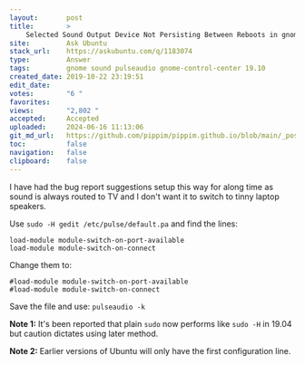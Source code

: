 ```yaml
---
layout:       post
title:        >
    Selected Sound Output Device Not Persisting Between Reboots in gnome-control-center
site:         Ask Ubuntu
stack_url:    https://askubuntu.com/q/1183074
type:         Answer
tags:         gnome sound pulseaudio gnome-control-center 19.10
created_date: 2019-10-22 23:19:51
edit_date:    
votes:        "6 "
favorites:    
views:        "2,802 "
accepted:     Accepted
uploaded:     2024-06-16 11:13:06
git_md_url:   https://github.com/pippim/pippim.github.io/blob/main/_posts/2019/2019-10-22-Selected-Sound-Output-Device-Not-Persisting-Between-Reboots-in-gnome-control-center.md
toc:          false
navigation:   false
clipboard:    false
---
```


I have had the bug report suggestions setup this way for along time as sound is always routed to TV and I don't want it to switch to tinny laptop speakers.

Use `sudo -H gedit /etc/pulse/default.pa` and find the lines:

``` 
load-module module-switch-on-port-available
load-module module-switch-on-connect
```

Change them to:

``` 
#load-module module-switch-on-port-available
#load-module module-switch-on-connect
```

Save the file and use: `pulseaudio -k`

**Note 1:** It's been reported that plain `sudo` now performs like `sudo -H` in 19.04 but caution dictates using later method.

**Note 2:** Earlier versions of Ubuntu will only have the first configuration line.

